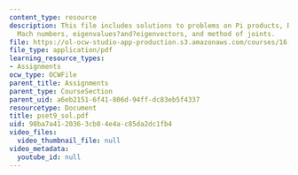 ```yaml
---
content_type: resource
description: This file includes solutions to problems on Pi products, Reynolds and
  Mach numbers, eigenvalues?and?eigenvectors, and method of joints.
file: https://ol-ocw-studio-app-production.s3.amazonaws.com/courses/16-01-unified-engineering-i-ii-iii-iv-fall-2005-spring-2006/98ba7a4120363cb84e4ac85da2dc1fb4_pset9_sol.pdf
file_type: application/pdf
learning_resource_types:
- Assignments
ocw_type: OCWFile
parent_title: Assignments
parent_type: CourseSection
parent_uid: a6eb2151-6f41-806d-94ff-dc83eb5f4337
resourcetype: Document
title: pset9_sol.pdf
uid: 98ba7a41-2036-3cb8-4e4a-c85da2dc1fb4
video_files:
  video_thumbnail_file: null
video_metadata:
  youtube_id: null
---
```

